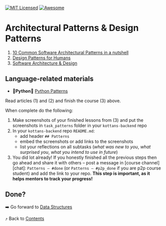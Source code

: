 [![MIT Licensed][icon-mit]][license]
[![Awesome][icon-awesome]][awesome]
&nbsp;&nbsp;&nbsp;&nbsp;&nbsp;&nbsp;

# Architectural Patterns & Design Patterns

1. [10 Common Software Architectural Patterns in a nutshell](https://towardsdatascience.com/10-common-software-architectural-patterns-in-a-nutshell-a0b47a1e9013)
1. [Design Patterns for Humans](https://github.com/kamranahmedse/design-patterns-for-humans)
1. [Software Architecture & Design](https://www.udacity.com/course/software-architecture-design--ud821)


## Language-related materials

- :vertical_traffic_light:__Python__:vertical_traffic_light: [Python Patterns](https://github.com/faif/python-patterns)


Read articles (1) and (2) and finish the course (3) above.

When complete do the following:
1. Make screenshots of your finished lessons from (3)
   and put the screenshots in `task_patterns` folder in
   your `kottans-backend` repo
1. In your `kottans-backend` repo `README.md`:
   * add header `## Patterns`
   * embed the screenshots or add links to the screenshots
   * list your reflections on all subtasks
     (_what was new to you_, _what surprised you_, _what you intend to use in future_)
1. You did lot already! If you honestly finished all the previous steps then go ahead
   and share it with others –
   post a message in [course channel][chat]:
   `Patterns — #done` (or `Patterns — #p2p_done` if you are p2p course student) and add the link to your repo. **This step is important, as it helps mentors to track your progress!**

## Done?

➡️ Go forward to [Data Structures](data-structures.md)

⤴️ Back to [Contents](../contents.md)

[icon-chat]: https://img.shields.io/badge/chat-on%20telegram-blue.svg
[icon-mit]: https://img.shields.io/badge/license-MIT-blue.svg
[icon-awesome]: https://cdn.rawgit.com/sindresorhus/awesome/d7305f38d29fed78fa85652e3a63e154dd8e8829/media/badge.svg
[license]: https://github.com/Kottans/web/blob/master/LICENSE.md
[awesome]: https://github.com/sindresorhus/awesome#front-end-development
[node]: ../img/node.png
[go]: ../img/go.png